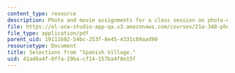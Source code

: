 ```yaml
---
content_type: resource
description: Photo and movie assignments for a class session on photo-essays and photo-ethnography.
file: https://ol-ocw-studio-app-qa.s3.amazonaws.com/courses/21a-348-photography-and-truth-spring-2008/41ad6a4f0ffa29bacf14157ba4f8e15f_MIT21A_348S08_village.pdf
file_type: application/pdf
parent_uid: 19111682-54bc-253f-8e45-4331c89aad90
resourcetype: Document
title: Selections from "Spanish Village."
uid: 41ad6a4f-0ffa-29ba-cf14-157ba4f8e15f
---
```

